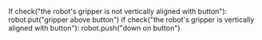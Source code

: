 

If check("the robot's gripper is not vertically aligned with button"):
    robot.put("gripper above button")
if check("the robot's gripper is vertically aligned with button"):
    robot.push("down on button")
